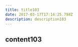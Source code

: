 ```yaml
---
title: title103
date: 2017-03-17T17:14:25.798Z
description: description103
---
```


## content103
  
